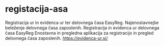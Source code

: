 # registacija-asa
Registracija ur in evidenca ur ter delovnega časa EasyReg. Najenostavnejše beleženje delovnega časa zaposlenih. 
Registracija in evidenca ur delovnega časa EasyReg
Enostavna in pregledna aplikacija za registracijo in pregled delovnega časa zaposlenih.
https://evidenca-ur.si/ 
